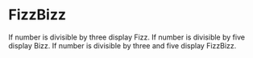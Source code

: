 # FizzBizz
If number is divisible by three display Fizz.
If number is divisible by five display Bizz.
If number is divisible by three and five display FizzBizz.
